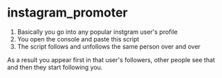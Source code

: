 # instagram_promoter

1. Basically you go into any popular instgram user's profile
2. You open the console and paste this script
3. The script follows and unfollows the same person over and over 

As a result you appear first in that user's followers, other people see that and then they start following you.

